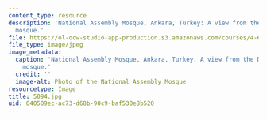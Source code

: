 ```yaml
---
content_type: resource
description: 'National Assembly Mosque, Ankara, Turkey: A view from the North of the
  mosque.'
file: https://ol-ocw-studio-app-production.s3.amazonaws.com/courses/4-614-religious-architecture-and-islamic-cultures-fall-2002/040509ecac73d68b90c9baf530e8b520_5094.jpg
file_type: image/jpeg
image_metadata:
  caption: 'National Assembly Mosque, Ankara, Turkey: A view from the North of the
    mosque.'
  credit: ''
  image-alt: Photo of the National Assembly Mosque
resourcetype: Image
title: 5094.jpg
uid: 040509ec-ac73-d68b-90c9-baf530e8b520
---
```

